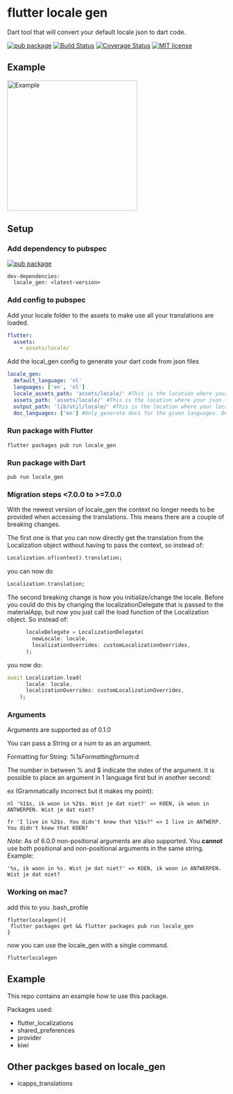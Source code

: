 # flutter locale gen

Dart tool that will convert your default locale json to dart code.

[![pub package](https://img.shields.io/pub/v/locale_gen.svg)](https://pub.dartlang.org/packages/locale_gen)
[![Build Status](https://travis-ci.org/vanlooverenkoen/locale_gen.svg?branch=master)](https://travis-ci.org/vanlooverenkoen/locale_gen)
[![Coverage Status](https://coveralls.io/repos/github/vanlooverenkoen/locale_gen/badge.svg)](https://coveralls.io/github/vanlooverenkoen/locale_gen)
[![MIT license](https://img.shields.io/badge/License-MIT-blue.svg)](https://lbesson.mit-license.org/)

## Example

<img src="https://github.com/vanlooverenkoen/locale_gen/blob/master/assets/example.gif?raw=true" alt="Example" width="300"/>

## Setup

### Add dependency to pubspec

[![pub package](https://img.shields.io/pub/v/locale_gen.svg)](https://pub.dartlang.org/packages/locale_gen)
```
dev-dependencies:
  locale_gen: <latest-version>
```

### Add config to pubspec

Add your locale folder to the assets to make use all your translations are loaded.
```yaml
flutter:
  assets:
    - assets/locale/
```

Add the local_gen config to generate your dart code from json files
```yaml
locale_gen:
  default_language: 'nl'
  languages: ['en', 'nl']
  locale_assets_path: 'assets/locale/' #This is the location where your json files should be saved.
  assets_path: 'assets/locale/' #This is the location where your json files are located in your flutter app.
  output_path: 'lib/util/locale/' #This is the location where your localization files will be created in your flutter app.
  doc_languages: ['en'] #Only generate docs for the given languages. Defaults to all languages. An empty list will skip doc generation
```

### Run package with Flutter

```shell
flutter packages pub run locale_gen
```

### Run package with Dart

```shell
pub run locale_gen
```

### Migration steps <7.0.0 to >=7.0.0
With the newest version of locale_gen the context no longer needs to be provided when accessing the translations. This means there are a couple of breaking changes.

The first one is that you can now directly get the translation from the Localization object without having to pass the context, so instead of:

```dart
Localization.of(context).translation;
```

you can now do

```dart
Localization.translation;
```

The second breaking change is how you initialize/change the locale. Before you could do this by changing the localizationDelegate that is passed to the materialApp, but now you just call the load function of the Localization object. So instead of:

```dart
      localeDelegate = LocalizationDelegate(
        newLocale: locale,
        localizationOverrides: customLocalizationOverrides,
      );
```
you now do:

```dart
await Localization.load(
      locale: locale,
      localizationOverrides: customLocalizationOverrides,
    );
```

### Arguments

Arguments are supported as of 0.1.0

You can pass a String or a num to as an argument.

Formatting for String: %1$s
Formatting for num: %1$d

The number in between % and $ indicate the index of the argument. It is possible to place an argument in 1 language first but in another second:

ex (Grammatically incorrect but it makes my point):

```
nl '%1$s, ik woon in %2$s. Wist je dat niet?' => KOEN, ik woon in ANTWERPEN. Wist je dat niet?

fr 'I live in %2$s. You didn't knew that %1$s?" => I live in ANTWERP. You didn't knew that KOEN?
```

*Note:* As of 6.0.0 non-positional arguments are also supported. You **cannot** use both positional and non-positional arguments in the same string.
Example:
```
'%s, ik woon in %s. Wist je dat niet?' => KOEN, ik woon in ANTWERPEN. Wist je dat niet?
```

### Working on mac?

add this to you .bash_profile

```shell
flutterlocalegen(){
 flutter packages get && flutter packages pub run locale_gen
}
```

now you can use the locale_gen with a single command.

```shell
flutterlocalegen
```

## Example
This repo contains an example how to use this package.

Packages used:
 - flutter_localizations
 - shared_preferences
 - provider
 - kiwi

## Other packges based on locale_gen
 - icapps_translations